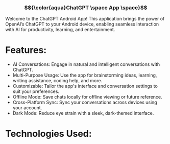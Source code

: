 ### $${\color{aqua}ChatGPT \space App \space}$$ 
Welcome to the ChatGPT Android App! This application brings the power of OpenAI’s ChatGPT to your Android device, enabling seamless interaction with AI for productivity, learning, and entertainment.

# Features:
* AI Conversations: Engage in natural and intelligent conversations with ChatGPT.
* Multi-Purpose Usage: Use the app for brainstorming ideas, learning, writing assistance, coding help, and more.
* Customizable: Tailor the app's interface and conversation settings to suit your preferences.
* Offline Mode: Save chats locally for offline viewing or future reference.
* Cross-Platform Sync: Sync your conversations across devices using your account.
* Dark Mode: Reduce eye strain with a sleek, dark-themed interface.

# Technologies Used:
